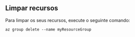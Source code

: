 ## <a name="clean-up-resources"></a>Limpar recursos

Para limpar os seus recursos, execute o seguinte comando:

```azurecli
az group delete --name myResourceGroup
```
